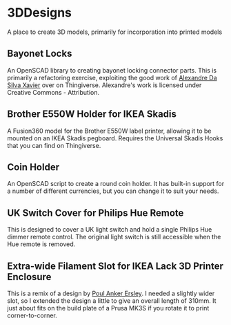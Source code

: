 # 3DDesigns
A place to create 3D models, primarily for incorporation into printed models

## Bayonet Locks
An OpenSCAD library to creating bayonet locking connector parts. This is primarily a refactoring exercise, exploiting the good work of 
[Alexandre Da Silva Xavier](https://www.thingiverse.com/thing:3471896) over on Thingiverse. Alexandre's work is licensed under Creative Commons - Attribution.

## Brother E550W Holder for IKEA Skadis
A Fusion360 model for the Brother E550W label printer, allowing it to be mounted on an IKEA Skadis pegboard. Requires the Universal Skadis Hooks that you can find on Thingiverse.

## Coin Holder
An OpenSCAD script to create a round coin holder. It has built-in support for a number of different currencies, but you 
can change it to suit your needs.

## UK Switch Cover for Philips Hue Remote
This is designed to cover a UK light switch and hold a single Philips Hue dimmer remote control. The original light switch is still accessible when the Hue remote is removed.

## Extra-wide Filament Slot for IKEA Lack 3D Printer Enclosure
This is a remix of a design by [Poul Anker Ersley](https://www.thingiverse.com/thing:3433026). I needed a slightly wider slot, so I extended the design a little to give an overall length of 310mm. It just about fits on the build plate of a Prusa MK3S if you rotate it to print corner-to-corner.
